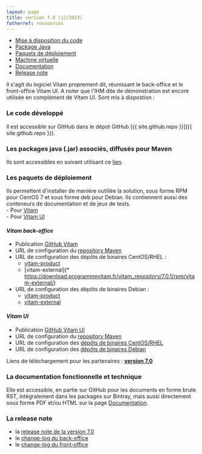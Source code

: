 ```yaml
---
layout: page
title: version 7.0 (12/2023)
fatherref: ressources
---
```

* [Mise à disposition du code](#github)
* [Package Java](#java)
* [Paquets de déploiement](#déploiement)
* [Machine virtuelle](#vm)
* [Documentation](#doc)
* [Release note](#rn)


Il s'agit du logiciel Vitam proprement dit, réunissant le back-office et le front-office Vitam UI. A noter que l'IHM dite de démonstration est encore utilisée en complément de Vitam UI. Sont mis à dispostion :

<a name="github"></a>
### Le code développé

Il est accessible sur GitHub dans le dépot GitHub [{{ site.github.repo }}]({{ site.github.repo }}).

<a name="java"></a>
### Les packages java (.jar) associés, diffusés pour Maven

Ils sont accessibles en suivant utilisant ce [lien](https://download.programmevitam.fr/vitam_repository/7.0.1/mvn_repo/).

<a name="déploiement"></a>
### Les paquets de déploiement

Ils permettent d'installer de manière outillée la solution, sous forme RPM pour CentOS 7 et sous forme deb pour Debian. Ils contiennent aussi des conteneurs de documentation et de jeux de tests.  
    - Pour [Vitam](https://github.com/ProgrammeVitam/deployment/tree/7.0.1/vitam)  
    - Pour [Vitam UI](https://github.com/ProgrammeVitam/deployment/tree/7.0.1/vitam-ui)

#### *Vitam back-office*

- Publication [GitHub Vitam](https://github.com/ProgrammeVitam/vitam/tree/7.0.1)
- URL de configuration du [repository Maven](https://download.programmevitam.fr/vitam_repository/7.0.1/mvn_repo/) 
- URL de configuration des dépôts de binaires CentOS/RHEL :  
    - [vitam-product](https://download.programmevitam.fr/vitam_repository/7.0.1/rpm/vitam-product/)  
    - [vitam-external](* https://download.programmevitam.fr/vitam_repository/7.0.1/rpm/vitam-external/)  
- URL de configuration des dépôts de binaires Debian :  
    - [vitam-product](https://download.programmevitam.fr/vitam_repository/7.0.1/deb/vitam-product/)  
    - [vitam-external](https://download.programmevitam.fr/vitam_repository/7.0.1/deb/vitam-external/)


#### *Vitam UI*

- Publication [GitHub Vitam UI](https://github.com/ProgrammeVitam/vitam-ui/tree/7.0.1)
- URL de configuration du [repository Maven](https://download.programmevitam.fr/vitamui_repository/7.0.1/mvn_repo/)
- URL de configuration des [dépôts de binaires CentOS/RHEL](https://download.programmevitam.fr/vitamui_repository/7.0.1/rpm/)
- URL de configuration des [dépôts de binaires Debian](https://download.programmevitam.fr/vitamui_repository/7.0.1/deb/)

Liens de téléchargement pour les partenaires :  [**version 7.0**](https://support.programmevitam.fr/releases/7.0.1/index.html)

<a name="doc"></a>  
### La documentation fonctionnelle et technique

Elle est accessible, en partie  sur GitHub pour les documents en forme brute RST, intégralement dans les packages sur Bintray, mais aussi directement sous forme PDF et/ou HTML sur la page [Documentation](/pages/documentation).

<a name="rn"></a>  
### La release note

- la [release note de la version 7.0](/ressources/RefCourant/Release_notes_7_vdef.pdf)
- le [change-log du back-office](/ressources/RefCourant/vitam-changelog.7.0.1.pdf)
- le [change-log du front-office](/ressources/RefCourant/vitamui-changelog.7.0.1.pdf)